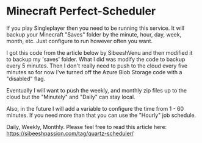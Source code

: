 # Minecraft Perfect-Scheduler

  If you play Singleplayer then you need to be running this service. It will backup your Minecraft "Saves" folder by the minute, hour, day, week, month, etc. Just configure to run however often you want.
  
  I got this code from the article below by SibeeshVenu and then modified it to backup my 'saves' folder. What I did was modify the code to backup every 5 minutes. Then I don't really need to push to the cloud every five minutes so for now I've turned off the Azure Blob Storage code with a "disabled" flag.
  
  Eventually I will want to push the weekly, and monthly zip files up to the cloud but the "Minutely" and "Daily" can stay local.
  
  Also, in the future I will add a variable to configure the time from 1 - 60 minutes. If you need more than that you can use the "Hourly" job schedule.

Daily, Weekly, Monthly. Please feel free to read this article here: https://sibeeshpassion.com/tag/quartz-scheduler/
